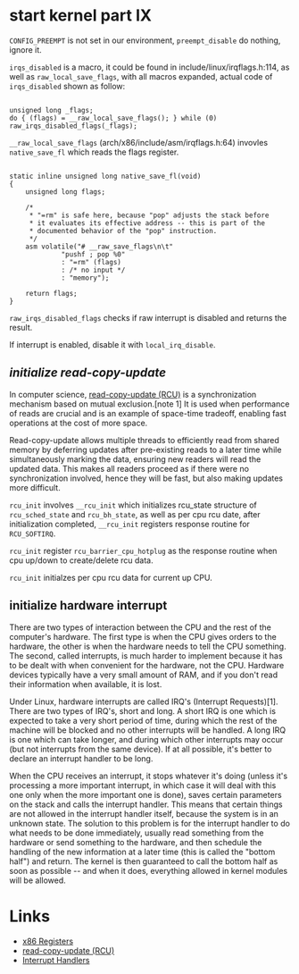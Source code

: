 # start kernel part IX

  `CONFIG_PREEMPT` is not set in our environment, `preempt_disable` do nothing, ignore it.
  
  `irqs_disabled` is a macro, it could be found in include/linux/irqflags.h:114, as well as `raw_local_save_flags`, with all macros expanded, actual code of `irqs_disabled` shown as follow:

```irqs_disabled

unsigned long _flags;
do { (flags) = __raw_local_save_flags(); } while (0)
raw_irqs_disabled_flags(_flags);
```

  `__raw_local_save_flags` (arch/x86/include/asm/irqflags.h:64) invovles `native_save_fl` which reads the flags register.

```native_save_fl

static inline unsigned long native_save_fl(void)
{
	unsigned long flags;

	/*
	 * "=rm" is safe here, because "pop" adjusts the stack before
	 * it evaluates its effective address -- this is part of the
	 * documented behavior of the "pop" instruction.
	 */
	asm volatile("# __raw_save_flags\n\t"
		     "pushf ; pop %0"
		     : "=rm" (flags)
		     : /* no input */
		     : "memory");

	return flags;
}
```
  
  `raw_irqs_disabled_flags` checks if raw interrupt is disabled and returns the result.
  
  If interrupt is enabled, disable it with `local_irq_disable`.

## _initialize read-copy-update_

  In computer science, [read-copy-update (RCU)](https://en.wikipedia.org/wiki/Read-copy-update) is a synchronization mechanism based on mutual exclusion.[note 1] It is used when performance of reads are crucial and is an example of space-time tradeoff, enabling fast operations at the cost of more space.

  Read-copy-update allows multiple threads to efficiently read from shared memory by deferring updates after pre-existing reads to a later time while simultaneously marking the data, ensuring new readers will read the updated data. This makes all readers proceed as if there were no synchronization involved, hence they will be fast, but also making updates more difficult.

  `rcu_init` involves `__rcu_init` which initializes rcu_state structure of `rcu_sched_state` and `rcu_bh_state`, as well as per cpu rcu date, after initialization completed, `__rcu_init` registers response routine for `RCU_SOFTIRQ`.

  `rcu_init` register `rcu_barrier_cpu_hotplug` as the response routine when cpu up/down to create/delete rcu data.

  `rcu_init` initialzes per cpu rcu data for current up CPU.

## initialize hardware interrupt

  There are two types of interaction between the CPU and the rest of the computer's hardware. The first type is when the CPU gives orders to the hardware, the other is when the hardware needs to tell the CPU something. The second, called interrupts, is much harder to implement because it has to be dealt with when convenient for the hardware, not the CPU. Hardware devices typically have a very small amount of RAM, and if you don't read their information when available, it is lost.

  Under Linux, hardware interrupts are called IRQ's (Interrupt Requests)[1]. There are two types of IRQ's, short and long. A short IRQ is one which is expected to take a very short period of time, during which the rest of the machine will be blocked and no other interrupts will be handled. A long IRQ is one which can take longer, and during which other interrupts may occur (but not interrupts from the same device). If at all possible, it's better to declare an interrupt handler to be long.

  When the CPU receives an interrupt, it stops whatever it's doing (unless it's processing a more important interrupt, in which case it will deal with this one only when the more important one is done), saves certain parameters on the stack and calls the interrupt handler. This means that certain things are not allowed in the interrupt handler itself, because the system is in an unknown state. The solution to this problem is for the interrupt handler to do what needs to be done immediately, usually read something from the hardware or send something to the hardware, and then schedule the handling of the new information at a later time (this is called the "bottom half") and return. The kernel is then guaranteed to call the bottom half as soon as possible -- and when it does, everything allowed in kernel modules will be allowed.
  
  

# Links
  * [x86 Registers](http://www.eecg.toronto.edu/~amza/www.mindsec.com/files/x86regs.html)
  * [read-copy-update (RCU)](https://en.wikipedia.org/wiki/Read-copy-update)
  * [Interrupt Handlers](http://www.tldp.org/LDP/lkmpg/2.4/html/x1210.html)
